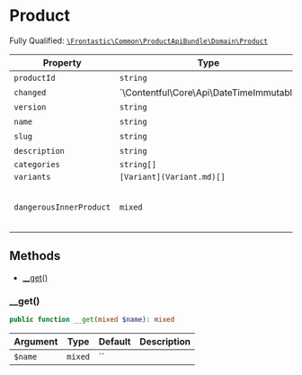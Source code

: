 #  Product

Fully Qualified: [`\Frontastic\Common\ProductApiBundle\Domain\Product`](../../../../src/php/ProductApiBundle/Domain/Product.php)



Property|Type|Default|Description
--------|----|-------|-----------
`productId`|`string`|``|
`changed`|`\Contentful\Core\Api\DateTimeImmutable|null`|``|
`version`|`string`|``|
`name`|`string`|``|
`slug`|`string`|``|
`description`|`string`|``|
`categories`|`string[]`|`[]`|
`variants`|`[Variant](Variant.md)[]`|`[]`|
`dangerousInnerProduct`|`mixed`|``|Access original object from backend

## Methods

* [__get()](#get)


### __get()


```php
public function __get(mixed $name): mixed
```






Argument|Type|Default|Description
--------|----|-------|-----------
`$name`|`mixed`|``|

